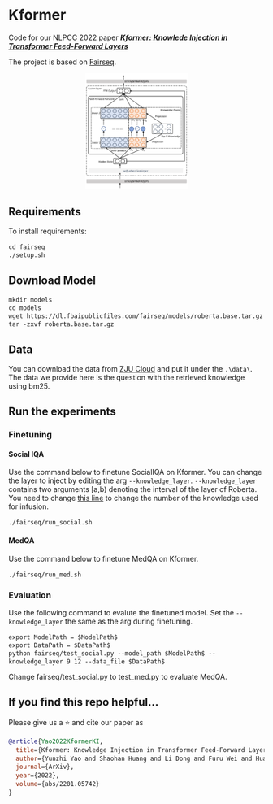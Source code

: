 # Kformer

Code for our NLPCC 2022 paper ***[Kformer: Knowlede Injection in Transformer Feed-Forward Layers](https://arxiv.org/pdf/2201.05742.pdf)***

The project is based on [Fairseq](https://github.com/pytorch/fairseq).


<div align=center><img src="model.png" width="40%" height="40%" /></div>

## Requirements
To install requirements:

```
cd fairseq
./setup.sh
```

## Download Model
```
mkdir models
cd models
wget https://dl.fbaipublicfiles.com/fairseq/models/roberta.base.tar.gz
tar -zxvf roberta.base.tar.gz
```

## Data
You can download the data from [ZJU Cloud](https://pan.zju.edu.cn/share/486968b763a8bd334360556dc0) and put it under the `.\data\`.
The data we provide here is the question with the retrieved knowledge using bm25.
## Run the experiments

### Finetuning

#### Social IQA

Use the command below to finetune SocialIQA on Kformer. You can change the layer to inject by editing the arg `--knowledge_layer`.
 `--knowledge_layer` contains two arguments [a,b) denoting the interval of the layer of Roberta. You need to change [this line](https://github.com/zjunlp/Kformer/blob/main/fairseq/fairseq/modules/transformer_sentence_encoder.py#L263) to change the number of the knowledge used for infusion.

```shell
./fairseq/run_social.sh
```

 #### MedQA

Use the command below to finetune MedQA on Kformer.

```shell
./fairseq/run_med.sh
```

### Evaluation
Use the following command to evalute the finetuned model. Set the `--knowledge_layer` the same as the arg during finetuning.

```
export ModelPath = $ModelPath$
export DataPath = $DataPath$
python fairseq/test_social.py --model_path $ModelPath$ --knowledge_layer 9 12 --data_file $DataPath$
```

Change fairseq/test_social.py to test_med.py to evaluate MedQA.


## If you find this repo helpful...
Please give us a :star: and cite our paper as
```bibtex
@article{Yao2022KformerKI,
  title={Kformer: Knowledge Injection in Transformer Feed-Forward Layers},
  author={Yunzhi Yao and Shaohan Huang and Li Dong and Furu Wei and Huajun Chen and Ningyu Zhang},
  journal={ArXiv},
  year={2022},
  volume={abs/2201.05742}
}
```
